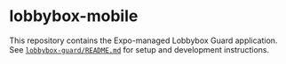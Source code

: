 # lobbybox-mobile

This repository contains the Expo-managed Lobbybox Guard application. See [`lobbybox-guard/README.md`](./lobbybox-guard/README.md) for setup and development instructions.
